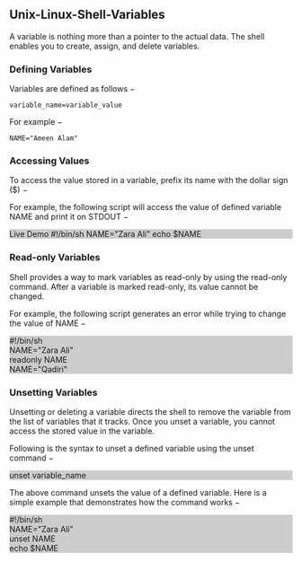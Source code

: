 ## Unix-Linux-Shell-Variables

A variable is nothing more than a pointer to the actual data. The shell enables you to create, assign, and delete variables.

### Defining Variables

Variables are defined as follows −

``` variable_name=variable_value ```

For example −

``` NAME="Ameen Alam" ```


### Accessing Values

To access the value stored in a variable, prefix its name with the dollar sign ($) −

For example, the following script will access the value of defined variable NAME and print it on STDOUT −

<p style="background: #ccc" >
 Live Demo 
 #!/bin/sh 
 NAME="Zara Ali" 
 echo $NAME 
</p>

### Read-only Variables

Shell provides a way to mark variables as read-only by using the read-only command. After a variable is marked read-only, its value cannot be changed.

For example, the following script generates an error while trying to change the value of NAME −


<p style="background: #ccc" >
#!/bin/sh <br />
NAME="Zara Ali" <br />
readonly NAME<br />
NAME="Qadiri"<br />
</p>


### Unsetting Variables


Unsetting or deleting a variable directs the shell to remove the variable from the list of variables that it tracks. Once you unset a variable, you cannot access the stored value in the variable.

Following is the syntax to unset a defined variable using the unset command −

<p style="background: #ccc" >
unset variable_name
</p>

The above command unsets the value of a defined variable. Here is a simple example that demonstrates how the command works −


<p style="background: #ccc" >
#!/bin/sh <br />
NAME="Zara Ali" <br />
unset NAME <br />
echo $NAME <br />
</p>


